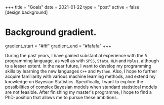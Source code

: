+++
title = "Goals"
date = 2021-01-22
type = "post"
active = false
[design.background]
  # Background gradient.
  gradient_start = "#fff"
  gradient_end = "#fafafa"
+++ 

During the past years, I have gained substantial experience with the `R` programming language, as well as with `SPSS`, `Stata`, `HLM` and `Mplus`, although to a lesser extent. In the near future, I want to develop my programming skills by learning the new languages `C++` and `Python`. Also, I hope to further acquire familiarity with various machine learning methods, and extend my knowledge on Bayesian Statistics. Specifically, I want to explore the possibilities of complex Bayesian models when standard statistical models are not feasible. After finishing my master's programme, I hope to find a PhD-position that allows me to pursue these ambitions.